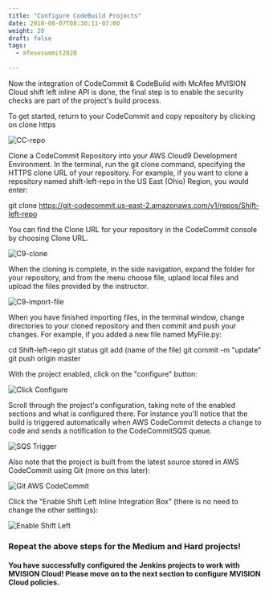 ```yaml
---
title: "Configure CodeBuild Projects"
date: 2018-08-07T08:30:11-07:00
weight: 20
draft: false
tags:
  - mfesesummit2020
  
---
```


Now the integration of CodeCommit & CodeBuild with McAfee MVISION Cloud shift left inline API is done, the final step is to enable the security checks are part of the project's build process.

To get started, return to your CodeCommit and copy repository by clicking on clone https

![CC-repo](/images/mfe/CC-repo.png?classes=border,shadow)

Clone a CodeCommit Repository into your AWS Cloud9 Development Environment. In the terminal, run the git clone command, specifying the HTTPS clone URL of your repository. For example, if you want to clone a repository named shift-left-repo in the US East (Ohio) Region, you would enter:

git clone https://git-codecommit.us-east-2.amazonaws.com/v1/repos/Shift-left-repo

You can find the Clone URL for your repository in the CodeCommit console by choosing Clone URL.

![C9-clone](/images/mfe/C9-clone.png?classes=border,shadow)

When the cloning is complete, in the side navigation, expand the folder for your repository, and from the menu choose file, uplaod local files and upload the files provided by the instructor.

![C9-import-file](/images/mfe/C9-import-file.png?classes=border,shadow)

When you have finished importing files, in the terminal window, change directories to your cloned repository and then commit and push your changes. For example, if you added a new file named MyFile.py:

cd Shift-left-repo
git status
git add (name of the file)
git commit -m "update"
git push origin master

With the project enabled, click on the "configure" button:

![Click Configure](/images/mfe/clickconfigure.png?classes=border,shadow)

Scroll through the project's configuration, taking note of the enabled sections and what is configured there.  For instance you'll notice that the build is triggered automatically when AWS CodeCommit detects a change to code and sends a notification to the CodeCommitSQS queue.

  ![SQS Trigger](/images/mfe/sqstrigger.png?classes=border,shadow)

  Also note that the project is built from the latest source stored in AWS CodeCommit using Git (more on this later):

  ![Git AWS CodeCommit](/images/mfe/gitcodecommit.png?classes=border,shadow)

Click the "Enable Shift Left Inline Integration Box" (there is no need to change the other settings):

![Enable Shift Left](/images/mfe/enableshiftleft.png?classes=border,shadow)


### Repeat the above steps for the Medium and Hard projects!

#### You have successfully configured the Jenkins projects to work with MVISION Cloud!  Please move on to the next section to configure MVISION Cloud policies.

